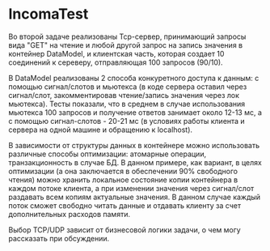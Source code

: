 # IncomaTest

Во второй задаче реализованы Tcp-сервер, принимающий запросы вида "GET" на чтение и любой другой запрос на запись значения в контейнер DataModel, и клиентская часть, которая создает 10 соединений к сереверу, отправляющая 100 запросов (90/10).

В DataModel реализованы 2 способа конкуретного доступа к данным: с помощью сигнал/слотов и мьютекса (в коде сервера оставил через сигнал/слот, закомментировав чтение/запись значения через лок мьютекса). Тесты показали, что в среднем в случае использования мьютекса 100 запросов и получение ответов занимает около 12-13 мс, а с помощью сигнал-слотов - 20-21 мс (в условиях работы клиента и сервера на одной машине и обращению к localhost).

В зависимости от структуры данных в контейнере можно использовать различные способы оптимизации: атомарные операции, транзакционность в случае БД. В данном примере, как вариант, в целях оптимизации (а она заключается в обеспечении 90% свободного чтения) можно хранить локальное состояние копии контейнера в каждом потоке клиента, а при изменении значения через сигнал/слот раздавать всем копиям актуальные значения. В данном случае каждый поток сможет свободно читать данные и отдавать клиенту за счет дополнительных расходов памяти.

Выбор TCP/UDP зависит от бизнесовой логики задачи, о чем могу рассказать при обсуждении.
